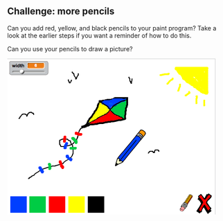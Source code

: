 ## Challenge: more pencils

Can you add red, yellow, and black pencils to your paint program? Take a look at the earlier steps if you want a reminder of how to do this.

Can you use your pencils to draw a picture?

![скріншот](images/paint-final.png)